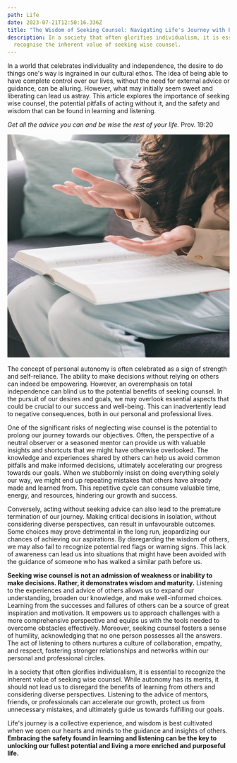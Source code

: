 ```yaml
---
path: Life
date: 2023-07-21T12:50:16.336Z
title: "The Wisdom of Seeking Counsel: Navigating Life's Journey with Prudence"
description: In a society that often glorifies individualism, it is essential to
  recognise the inherent value of seeking wise counsel.
---
```

In a world that celebrates individuality and independence, the desire to do things one's way is ingrained in our cultural ethos. The idea of being able to have complete control over our lives, without the need for external advice or guidance, can be alluring. However, what may initially seem sweet and liberating can lead us astray. This article explores the importance of seeking wise counsel, the potential pitfalls of acting without it, and the safety and wisdom that can be found in learning and listening.

*Get all the advice you can and be wise the rest of your life.* Prov. 19:20

![A lady sitted with a Bible on her laps.](../assets/background_resized.jpeg "Photo credit: unsplash.com")

The concept of personal autonomy is often celebrated as a sign of strength and self-reliance. The ability to make decisions without relying on others can indeed be empowering. However, an overemphasis on total independence can blind us to the potential benefits of seeking counsel. In the pursuit of our desires and goals, we may overlook essential aspects that could be crucial to our success and well-being. This can inadvertently lead to negative consequences, both in our personal and professional lives.

One of the significant risks of neglecting wise counsel is the potential to prolong our journey towards our objectives. Often, the perspective of a neutral observer or a seasoned mentor can provide us with valuable insights and shortcuts that we might have otherwise overlooked. The knowledge and experiences shared by others can help us avoid common pitfalls and make informed decisions, ultimately accelerating our progress towards our goals. When we stubbornly insist on doing everything solely our way, we might end up repeating mistakes that others have already made and learned from. This repetitive cycle can consume valuable time, energy, and resources, hindering our growth and success.

Conversely, acting without seeking advice can also lead to the premature termination of our journey. Making critical decisions in isolation, without considering diverse perspectives, can result in unfavourable outcomes. Some choices may prove detrimental in the long run, jeopardizing our chances of achieving our aspirations. By disregarding the wisdom of others, we may also fail to recognize potential red flags or warning signs. This lack of awareness can lead us into situations that might have been avoided with the guidance of someone who has walked a similar path before us.

**Seeking wise counsel is not an admission of weakness or inability to make decisions. Rather, it demonstrates wisdom and maturity.** Listening to the experiences and advice of others allows us to expand our understanding, broaden our knowledge, and make well-informed choices. Learning from the successes and failures of others can be a source of great inspiration and motivation. It empowers us to approach challenges with a more comprehensive perspective and equips us with the tools needed to overcome obstacles effectively. Moreover, seeking counsel fosters a sense of humility, acknowledging that no one person possesses all the answers. The act of listening to others nurtures a culture of collaboration, empathy, and respect, fostering stronger relationships and networks within our personal and professional circles.

In a society that often glorifies individualism, it is essential to recognize the inherent value of seeking wise counsel. While autonomy has its merits, it should not lead us to disregard the benefits of learning from others and considering diverse perspectives. Listening to the advice of mentors, friends, or professionals can accelerate our growth, protect us from unnecessary mistakes, and ultimately guide us towards fulfilling our goals.

Life's journey is a collective experience, and wisdom is best cultivated when we open our hearts and minds to the guidance and insights of others. **Embracing the safety found in learning and listening can be the key to unlocking our fullest potential and living a more enriched and purposeful life.**